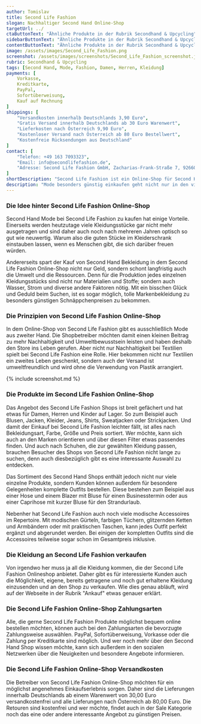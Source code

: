 ```yaml
---
author: Tomislav
title: Second Life Fashion
slogan: Nachhaltiger Second Hand Online-Shop
targetUrl: ../
ctaButtonText: "Ähnliche Produkte in der Rubrik Secondhand & Upcycling"
sidebarButtonText: "Ähnliche Produkte in der Rubrik Secondhand & Upcycling"
contentButtonText: "Ähnliche Produkte in der Rubrik Secondhand & Upcycling"
image: /assets/images/Second_Life_Fashion.png
screenshot: /assets/images/screenshots/Second_Life_Fashion_screenshot.jpg
rubric: Secondhand & Upcycling
tags: [Second Hand, Mode, Fashion, Damen, Herren, Kleidung]
payments: [
    Vorkasse,
    Kreditkarte,
    PayPal,
    Sofortüberweisung,
    Kauf auf Rechnung
]
shippings: [
    "Versandkosten innerhalb Deutschlands 3,90 Euro",
    "Gratis Versand innerhalb Deutschlands ab 30 Euro Warenwert",
    "Lieferkosten nach Österreich 9,90 Euro",
    "Kostenloser Versand nach Österreich ab 80 Euro Bestellwert",
    "Kostenfreie Rücksendungen aus Deutschland"
]
contact: [
    "Telefon: +49 163 7093323",
    "Email: info@secondlifefashion.de",
    "Adresse: Second Life Fashion GmbH, Zacharias-Frank-Straße 7, 92660 Neustadt an der Waldnaab"
]
shortDescription: "Second Life Fashion ist ein Online-Shop für Second Hand Mode, der gebrauchten Kleidungsstücken ein zweites Leben schenkt, um nachhaltig Ressourcen zu sparen."
description: "Mode besonders günstig einkaufen geht nicht nur in den vielen bekannten Textil-Discountern. Denn es gibt auch noch ein paar andere Möglichkeiten, um das ein oder andere schöne Kleidungsstück besonders preisgünstig zu bekommen. Dabei ist es völlig unerheblich, ob es sich um Damenmode, um Herrenmode oder um Mode für Kinder handelt. Second Hand Kleidung ist hier die ideale Lösung. Den Online-Shop von Second Life Fashion auszuprobieren lohnt sich für alle, die gerne sparen, wenn sie Mode einkaufen."
---
```


### Die Idee hinter Second Life Fashion Online-Shop

Second Hand Mode bei Second Life Fashion zu kaufen hat einige Vorteile. Einerseits werden heutzutage viele Kleidungsstücke gar nicht mehr ausgetragen und sind daher auch noch nach mehreren Jahren optisch so gut wie neuwertig. Warum also die guten Stücke im Kleiderschrank einstauben lassen, wenn es Menschen gibt, die sich darüber freuen würden.

Andererseits spart der Kauf von Second Hand Bekleidung in dem Second Life Fashion Online-Shop nicht nur Geld, sondern schont langfristig auch die Umwelt und die Ressourcen. Denn für die Produktion jedes einzelnen Kleidungsstücks sind nicht nur Materialien und Stoffe; sondern auch Wasser, Strom und diverse andere Faktoren nötig. Mit ein bisschen Glück und Geduld beim Suchen, ist es sogar möglich, tolle Markenbekleidung zu besonders günstigen Schnäppchenpreisen zu bekommen.

### Die Prinzipien von Second Life Fashion Online-Shop

In dem Online-Shop von Second Life Fashion gibt es ausschließlich Mode aus zweiter Hand. Die Shopbetreiber möchten damit einen kleinen Beitrag zu mehr Nachhaltigkeit und Umweltbewusstsein leisten und haben deshalb den Store ins Leben gerufen. Aber nicht nur Nachhaltigkeit bei Textilien spielt bei Second Life Fashion eine Rolle. Hier bekommen nicht nur Textilien ein zweites Leben geschenkt, sondern auch der Versand ist umweltfreundlich und wird ohne die Verwendung von Plastik arrangiert.

{% include screenshot.md %}

### Die Produkte im Second Life Fashion Online-Shop

Das Angebot des Second Life Fashion Shops ist breit gefächert und hat etwas für Damen, Herren und Kinder auf Lager. So zum Beispiel auch Blusen, Jacken, Kleider, Jeans, Shirts, Sweatjacken oder Strickjacken. Und damit der Einkauf bei Second Life Fashion leichter fällt, ist alles nach Bekleidungsart, Farbe, Größe und Preis sortiert. Wer möchte, kann sich auch an den Marken orientieren und über diesen Filter etwas passendes finden. Und auch nach Schuhen, die zur gewählten Kleidung passen, brauchen Besucher des Shops von Second Life Fashion nicht lange zu suchen, denn auch diesbezüglich gibt es eine interessante Auswahl zu entdecken.

Das Sortiment des Second Hand Shops enthält jedoch nicht nur viele einzelne Produkte, sondern Kunden können außerdem für besondere Gelegenheiten komplette Outfits bestellen. Diese bestehen zum Beispiel aus einer Hose und einem Blazer mit Bluse für einen Businesstermin oder aus einer Caprihose mit kurzer Bluse für den Strandurlaub.

Nebenher hat Second Life Fashion auch noch viele modische Accessoires im Repertoire. Mit modischen Gürteln, farbigen Tüchern, glitzernden Ketten und Armbändern oder mit praktischen Taschen, kann jedes Outfit perfekt ergänzt und abgerundet werden. Bei einigen der kompletten Outfits sind die Accessoires teilweise sogar schon im Gesamtpreis inklusive.

### Die Kleidung an Second Life Fashion verkaufen

Von irgendwo her muss ja all die Kleidung kommen, die der Second Life Fashion Onlineshop anbietet. Daher gibt es für interessierte Kunden auch die Möglichkeit, eigene, bereits getragene und noch gut erhaltene Kleidung einzusenden und an den Shop zu verkaufen. Wie dies genau abläuft, wird auf der Webseite in der Rubrik "Ankauf" etwas genauer erklärt.

### Die Second Life Fashion Online-Shop Zahlungsarten

Alle, die gerne Second Life Fashion Produkte möglichst bequem online bestellen möchten, können auch bei den Zahlungsarten die bevorzugte Zahlungsweise auswählen. PayPal, Sofortüberweisung, Vorkasse oder die Zahlung per Kreditkarte sind möglich. Und wer noch mehr über den Second Hand Shop wissen möchte, kann sich außerdem in den sozialen Netzwerken über die Neuigkeiten und besondere Angebote informieren.

### Die Second Life Fashion Online-Shop Versandkosten

Die Betreiber von Second Life Fashion Online-Shop möchten für ein möglichst angenehmes Einkaufserlebnis sorgen. Daher sind die Lieferungen innerhalb Deutschlands ab einem Warenwert von 30,00 Euro versandkostenfrei und alle Lieferungen nach Österreich ab 80,00 Euro. Die Retouren sind kostenfrei und wer möchte, findet auch in der Sale Kategorie noch das eine oder andere interessante Angebot zu günstigen Preisen.
